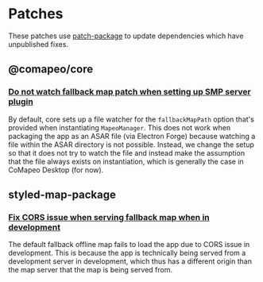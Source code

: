 # Patches

These patches use [patch-package](https://github.com/ds300/patch-package) to update dependencies which have unpublished
fixes.

## @comapeo/core

### [Do not watch fallback map patch when setting up SMP server plugin](./@comapeo+core+4.3.0+001+fix-smp-fallback-map-setup.patch)

By default, core sets up a file watcher for the `fallbackMapPath` option that's provided when instantiating `MapeoManager`. This does not work when packaging the app as an ASAR file (via Electron Forge) because watching a file within the ASAR directory is not possible. Instead, we change the setup so that it does not try to watch the file and instead make the assumption that the file always exists on instantiation, which is generally the case in CoMapeo Desktop (for now).

## styled-map-package

### [Fix CORS issue when serving fallback map when in development](styled-map-package+3.0.0+001+fix-CORS-issue-in-development.patch)

The default fallback offline map fails to load the app due to CORS issue in development. This is because the app is technically being served from a development server in development, which thus has a different origin than the map server that the map is being served from.
